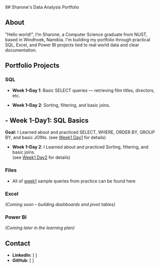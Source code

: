 8# Sharone's Data Analysis Portfolio

## About
"Hello world!", I’m Sharone, a Computer Science graduate from NUST, based in Windhoek, Namibia. I'm building my portfolio through practical SQL, Excel, and Power BI projects tied to real world data and clear documentation.

## Portfolio Projects

### SQL
- **Week 1–Day 1**: Basic SELECT queries — retrieving film titles, directors, etc.  
  
- **Week 1–Day 2**: Sorting, filtering, and basic joins.  

## - **Week 1-Day1**: SQL Basics
**Goal:**  I Learned about and practiced SELECT, WHERE, ORDER BY, GROUP BY, and basic JOINs.
(see [Week1 Day1](https://thelinkgoeshere.com) for details)

- **Week 1–Day 2**: I Learned about and practiced Sorting, filtering, and basic joins.  
  (see [Week1 Day2](https://thelinkgoeshere.com) for details)

### Files
- All of [week1](https://thelinkgoeshere.com) sample queries from practice can be found here 


### Excel
*(Coming soon – building dashboards and pivot tables)*

### Power BI
*(Coming later in the learning plan)*

## Contact
- **LinkedIn**: [  ]  
- **GitHub**: [  ]

